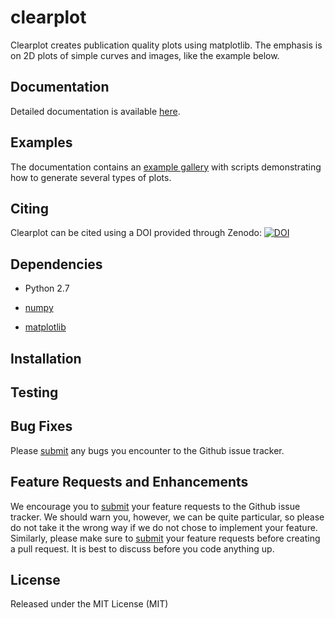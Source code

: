 # clearplot

Clearplot creates publication quality plots using matplotlib.  The emphasis is on 2D plots of simple curves and images, like the example below.

Documentation
-------------

Detailed documentation is available [here](http://breedlun.github.io/clearplot).

Examples
--------

The documentation contains an [example gallery](http://breedlun.github.io/clearplot/examples) with scripts demonstrating how to generate several types of plots.

Citing
------

Clearplot can be cited using a DOI provided through Zenodo: [![DOI]()]()

Dependencies
------------

- Python 2.7

- [numpy](http://www.numpy.org/)

- [matplotlib](http://matplotlib.sourceforge.net)


Installation
------------

<!--To install the released version, just do

    pip install clearplot

You may instead want to use the development version from Github, by running

    pip install git+git://github.com/breedlun/clearplot.git#egg=clearplot
-->

Testing
-------

<!--[![Build Status](https://travis-ci.org/breedlun/clearplot.png?branch=master)](https://travis-ci.org/breedlun/clearplot)-->

<!--To test seaborn, run `make test` in the source directory. This will run the unit-test and doctest suite (using `nose`).-->


Bug Fixes
---------

Please [submit](https://github.com/breedlu/clearplot/issues/new) any bugs you encounter to the Github issue tracker.


Feature Requests and Enhancements
---------------------------------

We encourage you to [submit](https://github.com/breedlu/clearplot/issues/new) your feature requests to the Github issue tracker.  We should warn you, however, we can be quite particular, so please do not take it the wrong way if we do not chose to implement your feature.  Similarly, please make sure to [submit](https://github.com/breedlu/clearplot/issues/new) your feature requests before creating a pull request.  It is best to discuss before you code anything up.


License
-------

Released under the MIT License (MIT)
